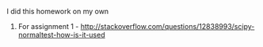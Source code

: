 I did this homework on my own

1. For assignment 1 - http://stackoverflow.com/questions/12838993/scipy-normaltest-how-is-it-used 
